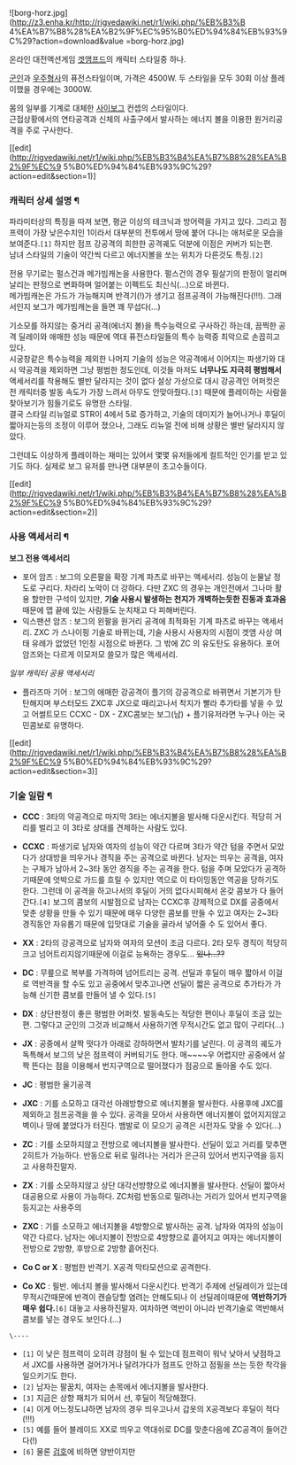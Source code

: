 ![borg-horz.jpg](http://z3.enha.kr/http://rigvedawiki.net/r1/wiki.php/%EB%B3%B
4%EA%B7%B8%28%EA%B2%9F%EC%95%B0%ED%94%84%EB%93%9C%29?action=download&value
=borg-horz.jpg)

온라인 대전액션게임 [겟앰프드](%EA%B2%9F%EC%95%B0%ED%94%84%EB%93%9C.md)의 캐릭터 스타일중 하나.

[군인](%EA%B5%B0%EC%9D%B8.md)과
[우주형사](%EC%9A%B0%EC%A3%BC%ED%98%95%EC%82%AC.md)의 퓨전스타일이며, 가격은 4500W. 두 스타일을
모두 30회 이상 플레이했을 경우에는 3000W.

몸의 일부를 기계로 대체한 [사이보그](%EC%82%AC%EC%9D%B4%EB%B3%B4%EA%B7%B8.md) 컨셉의 스타일이다.  
근접상황에서의 연타공격과 신체의 사출구에서 발사하는 에너지 볼을 이용한 원거리공격을 주로 구사한다.

[[edit](http://rigvedawiki.net/r1/wiki.php/%EB%B3%B4%EA%B7%B8%28%EA%B2%9F%EC%9
5%B0%ED%94%84%EB%93%9C%29?action=edit&section=1)]

### 캐릭터 상세 설명 ¶

파라미터상의 특징을 따져 보면, 평균 이상의 테크닉과 방어력을 가지고 있다. 그리고 점프력이 가장 낮은수치인 1이라서 대부분의 전투에서 땅에
붙어 다니는 애처로운 모습을 보여준다.`[1]` 하지만 점프 강공격의 희한한 공격궤도 덕분에 이점은 커버가 되는편.  
남녀 스타일의 기술이 약간씩 다르고 에너지볼을 쏘는 위치가 다른것도 특징.`[2]`

  

전용 무기로는 펄스건과 메가빔캐논을 사용한다. 펄스건의 경우 필살기의 판정이 얼리며 날리는 판정으로 변화하며 얼어붙는 이펙트도
최신식(...)으로 바뀐다.  
메가빔캐논은 가드가 가능해지며 반격기(!)가 생기고 점프공격이 가능해진다(!!!). 그래서인지 보그가 메가빔캐논을 들면 꽤 무섭다(...)

  

기소모를 하지않는 중거리 공격(에너지 볼)을 특수능력으로 구사하긴 하는데, 끔찍한 공격 딜레이와 애매한 성능 때문에 역대 퓨전스타일들의 특수
능력중 최악으로 손꼽히고 있다.  
시궁창같은 특수능력을 제외한 나머지 기술의 성능은 약공격에서 이어지는 파생기와 대시 약공격을 제외하면 그냥 평범한 정도인데, 이것들 마저도
**너무나도 지극히 평범해서** 액세서리를 착용해도 별반 달라지는 것이 없다 설상 가상으로 대시 강공격인 어퍼컷은 전 캐릭터중 발동 속도가
가장 느려서 아무도 안맞아줬다.`[3]` 때문에 플레이하는 사람을 찾아보기가 힘들기로도 유명한 스타일.  
결국 스타일 리뉴얼로 STR이 4에서 5로 증가하고, 기술의 데미지가 늘어나거나 후딜이 짧아지는등의 조정이 이루어 졌으나, 그래도 리뉴얼
전에 비해 상황은 별반 달라지지 않았다.

  

그런데도 이상하게 플레이하는 재미는 있어서 몇몇 유저들에게 컬트적인 인기를 받고 있기도 하다. 실제로 보그 유저를 만나면 대부분이
초고수들이다.

  

[[edit](http://rigvedawiki.net/r1/wiki.php/%EB%B3%B4%EA%B7%B8%28%EA%B2%9F%EC%9
5%B0%ED%94%84%EB%93%9C%29?action=edit&section=2)]

### 사용 액세서리 ¶

**보그 전용 액세서리**  

  * 포어 암즈 : 보그의 오른팔을 확장 기계 파츠로 바꾸는 액세서리. 성능이 눈물날 정도로 구리다. 차라리 노악이 더 강하다. 다만 ZXC 의 경우는 개인전에서 그나마 활용 할만한 구석이 있지만, **기술 사용시 발생하는 천지가 개벽하는듯한 진동과 효과음** 때문에 맵 끝에 있는 사람들도 눈치채고 다 피해버린다.
  * 익스팬션 암즈 : 보그의 왼팔을 원거리 공격에 최적화된 기계 파츠로 바꾸는 액세서리. ZXC 가 스나이핑 기술로 바뀌는데, 기술 사용시 사용자의 시점이 겟앰 사상 여태 유례가 없었던 1인칭 시점으로 바뀐다. 그 밖에 ZC 의 유도탄도 유용하다. 포어 암즈와는 다르게 이모저모 쓸모가 많은 액세서리.  
  

_일부 캐릭터 공용 액세서리_  

  * 플라즈마 기어 : 보그의 애매한 강공격이 플기의 강공격으로 바뀌면서 기본기가 탄탄해지며 부스터모드 ZXC후 JX으로 때리고나서 착지가 빨라 추가타를 넣을 수 있고 어썰트모드 CCXC - DX - ZXC콤보는 보그(남) + 플기유저라면 누구나 아는 국민콤보로 유명하다. 

[[edit](http://rigvedawiki.net/r1/wiki.php/%EB%B3%B4%EA%B7%B8%28%EA%B2%9F%EC%9
5%B0%ED%94%84%EB%93%9C%29?action=edit&section=3)]

### 기술 일람 ¶

  
  

* **CCC** : 3타의 약공격으로 마지막 3타는 에너지볼을 발사해 다운시킨다. 적당히 거리를 벌리고 이 3타로 상대를 견제하는 사람도 있다.

  

* **CCXC** : 파생기로 남자와 여자의 성능이 약간 다르며 3타가 약간 텀을 주면서 모았다가 상대방을 띄우거나 경직을 주는 공격으로 바뀐다. 남자는 띄우는 공격을, 여자는 구체가 남아서 2~3타 동안 경직을 주는 공격을 한다. 텀을 주며 모았다가 공격하기때문에 엇박으로 가드를 흐릴 수 있지만 역으로 이 타이밍동안 역공을 당하기도 한다. 그런데 이 공격을 하고나서의 후딜이 거의 없다시피해서 온갖 콤보가 다 들어간다.`[4]` 보그의 콤보의 시발점으로 남자는 CCXC후 강제적으로 DX를 공중에서 맞춘 상황을 만들 수 있기 때문에 매우 다양한 콤보를 만들 수 있고 여자는 2~3타 경직동안 자유롭기 때문에 입맛대로 기술을 골라서 넣어줄 수 도 있어서 좋다.

  

* **XX** : 2타의 강공격으로 남자와 여자의 모션이 조금 다르다. 2타 모두 경직이 적당히 크고 넘어트리지않기때문에 이걸로 능욕하는 경우도... <del>있나...??</del>

  

* **DC** : 무릎으로 복부를 가격하여 넘어트리는 공격. 선딜과 후딜이 매우 짧아서 이걸로 역반격을 할 수도 있고 공중에서 맞추고나면 선딜이 짧은 공격으로 추가타가 가능해 신기한 콤보를 만들어 낼 수 있다.`[5]`

  

* **DX** : 상단판정이 좋은 평범한 어퍼컷. 발동속도는 적당한 편이나 후딜이 조금 있는편. 그렇다고 군인의 그것과 비교해서 사용하기엔 무적시간도 없고 많이 구리다(...)

  

* **JX** : 공중에서 살짝 떳다가 아래로 강하하면서 발차기를 날린다. 이 공격의 궤도가 독특해서 보그의 낮은 점프력이 커버되기도 한다. 매~~~~우 어렵지만 공중에서 살짝 뜬다는 점을 이용해서 번지구역으로 떨어졌다가 점공으로 돌아올 수도 있다.

  

* **JC** : 평범한 울기공격

  

* **JXC** : 기를 소모하고 대각선 아래방향으로 에너지볼을 발사한다. 사용후에 JXC를 제외하고 점프공격을 쓸 수 있다. 공격을 모아서 사용하면 에너지볼이 없어지지않고 벽이나 땅에 붙었다가 터진다. 뱀발로 이 모으기 공격은 시전자도 맞을 수 있다(...)

  

* **ZC** : 기를 소모하지않고 전방으로 에너지볼을 발사한다. 선딜이 있고 거리를 맞추면 2히트가 가능하다. 반동으로 뒤로 밀려나는 거리가 은근히 있어서 번지구역을 등지고 사용하진말자.

  

* **ZX** : 기를 소모하지않고 상단 대각선방향으로 에너지볼을 발사한다. 선딜이 짧아서 대공용으로 사용이 가능하다. ZC처럼 반동으로 밀려나는 거리가 있어서 번지구역을 등지고는 사용주의

  

* **ZXC** : 기를 소모하고 에너지볼을 4방향으로 발사하는 공격. 남자와 여자의 성능이 약간 다르다. 남자는 에너지볼이 전방으로 4방향으로 흩어지고 여자는 에너지볼이 전방으로 2방향, 후방으로 2방향 흩어진다.

  

* **Co C or X** : 평범한 반격기. X공격 막타모션으로 공격한다.

  

* **Co XC** : 필반. 에너지 볼을 발사해서 다운시킨다. 반격기 주제에 선딜레이가 있는데 무적시간때문에 반격이 캔슬당할 염려는 안해도되나 이 선딜레이때문에 **역반하기가 매우 쉽다.**`[6]` 대놓고 사용하진말자. 여차하면 역반이 아니라 반격기술로 역반해서 콤보를 넣는 경우도 보인다.(...)

`\----`

  * `[1]` 이 낮은 점프력이 오히려 강점이 될 수 있는데 점프력이 워낙 낮아서 낮점하고서 JXC를 사용하면 걸어가거나 달려가다가 점프도 안하고 점필을 쓰는 듯한 착각을 일으키기도 한다.
  * `[2]` 남자는 팔꿈치, 여자는 손목에서 에너지볼을 발사한다.
  * `[3]` 지금은 상향 패치가 되어서 선, 후딜이 적당해졌다.
  * `[4]` 이게 어느정도냐하면 남자의 경우 띄우고나서 갑옷의 X공격보다 후딜이 적다(!!!)
  * `[5]` 예를 들어 블레이드 XX로 띄우고 역대쉬로 DC를 맞춘다음에 ZC공격이 들어간다(!)
  * `[6]` 물론 [검호](%EA%B2%80%ED%98%B8.md)에 비하면 양반이지만

